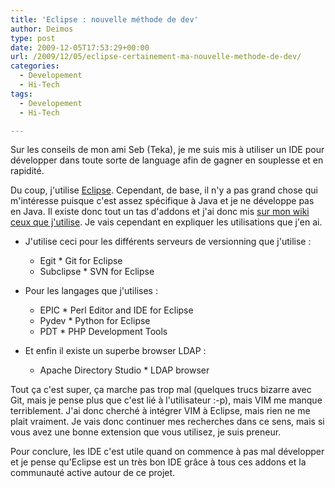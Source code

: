 ```yaml
---
title: 'Eclipse : nouvelle méthode de dev'
author: Deimos
type: post
date: 2009-12-05T17:53:29+00:00
url: /2009/12/05/eclipse-certainement-ma-nouvelle-methode-de-dev/
categories:
  - Developement
  - Hi-Tech
tags:
  - Developement
  - Hi-Tech

---
```


Sur les conseils de mon ami Seb (Teka), je me suis mis à utiliser un IDE pour développer dans toute sorte de language afin de gagner en souplesse et en rapidité.

Du coup, j'utilise [Eclipse][1]. Cependant, de base, il n'y a pas grand chose qui m'intéresse puisque c'est assez spécifique à Java et je ne développe pas en Java. Il existe donc tout un tas d'addons et j'ai donc mis [sur mon wiki ceux que j'utilise][2]. Je vais cependant en expliquer les utilisations que j'en ai.

* J'utilise ceci pour les différents serveurs de versionning que j'utilise :

  * Egit * Git for Eclipse 
  * Subclipse * SVN for Eclipse 

* Pour les langages que j'utilises :

  * EPIC * Perl Editor and IDE for Eclipse
  * Pydev * Python for Eclipse
  * PDT * PHP Development Tools

* Et enfin il existe un superbe browser LDAP :

  * Apache Directory Studio * LDAP browser

Tout ça c'est super, ça marche pas trop mal (quelques trucs bizarre avec Git, mais je pense plus que c'est lié à l'utilisateur :-p), mais VIM me manque terriblement. J'ai donc cherché à intégrer VIM à Eclipse, mais rien ne me plait vraiment. Je vais donc continuer mes recherches dans ce sens, mais si vous avez une bonne extension que vous utilisez, je suis preneur.

Pour conclure, les IDE c'est utile quand on commence à pas mal développer et je pense qu'Eclipse est un très bon IDE grâce à tous ces addons et la communauté active autour de ce projet.

 [1]: http://www.eclipse.org/
 [2]: http://wiki.deimos.fr/Eclipse_:_Mes_extensions
